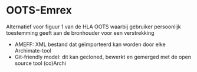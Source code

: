 # OOTS-Emrex
Alternatief voor figuur 1 van de HLA OOTS waarbij gebruiker persoonlijk toestemming geeft aan de bronhouder voor een verstrekking

* AMEFF: XML bestand dat geïmporteerd kan worden door elke Archimate-tool
* Git-friendly model: dit kan gecloned, bewerkt en gemerged met de open source tool (co)Archi




